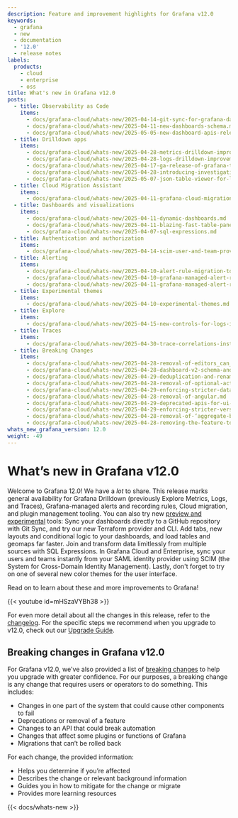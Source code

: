 ```yaml
---
description: Feature and improvement highlights for Grafana v12.0
keywords:
  - grafana
  - new
  - documentation
  - '12.0'
  - release notes
labels:
  products:
    - cloud
    - enterprise
    - oss
title: What's new in Grafana v12.0
posts:
  - title: Observability as Code
    items:
      - docs/grafana-cloud/whats-new/2025-04-14-git-sync-for-grafana-dashboards.md
      - docs/grafana-cloud/whats-new/2025-04-11-new-dashboards-schema.md
      - docs/grafana-cloud/whats-new/2025-05-05-new-dashboard-apis-released-as-experimental.md
  - title: Drilldown apps
    items:
      - docs/grafana-cloud/whats-new/2025-04-28-metrics-drilldown-improvements.md
      - docs/grafana-cloud/whats-new/2025-04-28-logs-drilldown-improvements.md
      - docs/grafana-cloud/whats-new/2025-04-17-ga-release-of-grafana-traces-drilldown.md
      - docs/grafana-cloud/whats-new/2025-04-28-introducing-investigations
      - docs/grafana-cloud/whats-new/2025-05-07-json-table-viewer-for-logs-drilldown.md
  - title: Cloud Migration Assistant
    items:
      - docs/grafana-cloud/whats-new/2025-04-11-grafana-cloud-migration-assistant-now-generally-available.md
  - title: Dashboards and visualizations
    items:
      - docs/grafana-cloud/whats-new/2025-04-11-dynamic-dashboards.md
      - docs/grafana-cloud/whats-new/2025-04-11-blazing-fast-table-panel.md
      - docs/grafana-cloud/whats-new/2025-04-07-sql-expressions.md
  - title: Authentication and authorization
    items:
      - docs/grafana-cloud/whats-new/2025-04-14-scim-user-and-team-provisioning.md
  - title: Alerting
    items:
      - docs/grafana-cloud/whats-new/2025-04-10-alert-rule-migration-tool.md
      - docs/grafana-cloud/whats-new/2025-04-10-grafana-managed-alert-rule-recovering-state.md
      - docs/grafana-cloud/whats-new/2025-04-11-grafana-managed-alert-rule-improvements.md
  - title: Experimental themes
    items:
      - docs/grafana-cloud/whats-new/2025-04-10-experimental-themes.md
  - title: Explore
    items:
      - docs/grafana-cloud/whats-new/2025-04-15-new-controls-for-logs-in-explore.md
  - title: Traces
    items:
      - docs/grafana-cloud/whats-new/2025-04-30-trace-correlations-instant-context-hops-from-any-trace.md
  - title: Breaking Changes
    items:
      - docs/grafana-cloud/whats-new/2025-04-28-removal-of-editors_can_admin-configuration.md
      - docs/grafana-cloud/whats-new/2025-04-28-dashboard-v2-schema-and-next-gen-dashboards.md
      - docs/grafana-cloud/whats-new/2025-04-29-deduplication-and-renaming-of-metric-cache_size.md
      - docs/grafana-cloud/whats-new/2025-04-28-removal-of-optional-actions-property-from-datalinkscontextmenu-component.md
      - docs/grafana-cloud/whats-new/2025-04-29-enforcing-stricter-data-source-uid-format.md
      - docs/grafana-cloud/whats-new/2025-04-28-removal-of-angular.md
      - docs/grafana-cloud/whats-new/2025-04-29-deprecated-apis-for-ui-extensions-will-be-removed.md
      - docs/grafana-cloud/whats-new/2025-04-29-enforcing-stricter-version-compatibility-checks-in-plugin-cli-install-commands.md
      - docs/grafana-cloud/whats-new/2025-04-28-removal-of-‘aggregate-by’-in-tempo.md
      - docs/grafana-cloud/whats-new/2025-04-28-removing-the-feature-toggle-ui-from-grafana-cloud.md
whats_new_grafana_version: 12.0
weight: -49
---
```


# What’s new in Grafana v12.0

Welcome to Grafana 12.0! We have a _lot_ to share. This release marks general availability for Grafana Drilldown (previously Explore Metrics, Logs, and Traces), Grafana-managed alerts and recording rules, Cloud migration, and plugin management tooling. You can also try new [preview and experimental](https://grafana.com/docs/release-life-cycle/) tools: Sync your dashboards directly to a GitHub repository with Git Sync, and try our new Terraform provider and CLI. Add tabs, new layouts and conditional logic to your dashboards, and load tables and geomaps far faster. Join and transform data limitlessly from multiple sources with SQL Expressions. In Grafana Cloud and Enterprise, sync your users and teams instantly from your SAML identity provider using SCIM (the System for Cross-Domain Identity Management). Lastly, don't forget to try on one of several new color themes for the user interface.

Read on to learn about these and more improvements to Grafana!

{{< youtube id=mHSzaVYBh38 >}}

For even more detail about all the changes in this release, refer to the [changelog](https://github.com/grafana/grafana/blob/main/CHANGELOG.md). For the specific steps we recommend when you upgrade to v12.0, check out our [Upgrade Guide](https://grafana.com/docs/grafana/<GRAFANA_VERSION>/upgrade-guide/upgrade-v12.0/).

## Breaking changes in Grafana v12.0

For Grafana v12.0, we've also provided a list of [breaking changes](https://grafana.com/docs/grafana/latest/whatsnew/whats-new-in-v12-0/#breaking-changes) to help you upgrade with greater confidence. For our purposes, a breaking change is any change that requires users or operators to do something. This includes:

- Changes in one part of the system that could cause other components to fail
- Deprecations or removal of a feature
- Changes to an API that could break automation
- Changes that affect some plugins or functions of Grafana
- Migrations that can’t be rolled back

For each change, the provided information:

- Helps you determine if you’re affected
- Describes the change or relevant background information
- Guides you in how to mitigate for the change or migrate
- Provides more learning resources

{{< docs/whats-new  >}}
